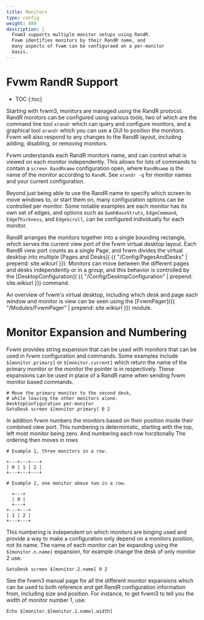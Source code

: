 ```yaml
---
title: Monitors
type: config
weight: 480
description: |
  Fvwm3 supports multiple monitor setups using RandR.
  Fvwm identifies monitors by their RandR name, and
  many aspects of fvwm can be configuraed on a per-monitor
  basis.
---
```


# Fvwm RandR Support

* TOC
{:toc}

Starting with fvwm3, monitors are managed using the RandR
protocol. RandR monitors can be configured using various
tools, two of which are the command line tool `xrandr` which
can query and configure monitors, and a graphical tool
`arandr` which you can use a GUI to position the monitors.
Fvwm will also respond to any changes to the RandR layout,
including adding, disabling, or removing monitors.

Fvwm understands each RandR monitors name, and can control
what is viewed on each monitor independently. This allows
for lots of commands to contain a `screen RandRname` configuration
open, where `RandRname` is the name of the monitor according
to `RandR`. See `xrandr -q` for monitor names and your current
configuration.

Beyond just being able to use the RandR name to specify
which screen to move windows to, or start them on, many
configuration options can be controlled per monitor.
Some notable examples are each monitor has its own set
of edges, and options such as `EwmhBaseStruts`,
`EdgeCommand`, `EdgeThickness`, and `EdgeScroll`, can
be configured individually for each monitor.

RandR arranges the monitors together into a single
bounding rectangle, which serves the current view
port of the fvwm virtual desktop layout. Each RandR
view port counts as a single Page, and fvwm divides
the virtual desktop into multiple [Pages and Desks](
{{ "/Config/PagesAndDesks" | prepend: site.wikiurl }}).
Monitors can move between the different pages and
desks independently or in a group, and this behavior
is controlled by the [DesktopConfiguration](
{{ "/Config/DesktopConfiguration" | prepend: site.wikiurl }})
command.

An overview of fvwm's virtual desktop, including which desk
and page each window and monitor is view can be seen using
the [FvwmPager]({{ "/Modules/FvwmPager" | prepend: site.wikiurl }})
module.

# Monitor Expansion and Numbering

Fvwm provides string expansion that can be used with monitors
that can be used in fvwm configuration and commands. Some examples
include `$[monitor.primary]` or `$[monitor.current]` which return
the name of the primary monitor or the monitor the pointer is in
respectively. These expansions can be used in place of a
RandR name when sending fvwm monitor based commands.


```fvwm2rc
# Move the primary monitor to the second desk,
# while leaving the other monitors alone.
DesktopConfiguration per-monitor 
GotoDesk screen $[monitor.primary] 0 2
```

In addition fvwm numbers the monitors based on their
position inside their combined view port. This numbering
is deterministic, starting with the top, left most
monitor being zero. And numbering each row horzitonally
The ordering then moves in rows

```
# Example 1, three monitors in a row.

+---+---+---+
| 0 | 1 | 2 |
+---+---+---+

# Example 2, one monitor above two in a row.

  +---+
  | 0 |
  +---+
+---+---+
| 1 | 2 |
+---+---+
```

This numbering is independent on which monitors are binging
used and provide a way to make a configuration only depend
on a monitors position, not its name. The name of each monitor
can be expanding using the `$[monitor.n.name]` expansion, for
example change the desk of only monitor 2 use.

```
GotoDesk screen $[monitor.2.name] 0 2
```

See the fvwm3 manual page for all the different monitor expansions
which can be used to both reference and get RandR configuration
information from, including size and position. For instance, to
get fvwm3 to tell you the width of monitor number 1, use:

```
Echo $[monitor.$[monitor.1.name].width]
```

